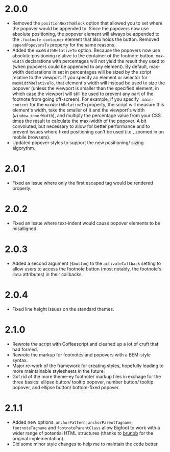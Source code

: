 # 2.0.0
- Removed the `positionNextToBlock` option that allowed you to set where the popover would be appended to. Since the popovers now use absolute positioning, the popover element will always be appended to the `.footnote-container` element that also holds the button.  Removed `appendPopoversTo` property for the same reasons.
- Added the `maxWidthRelativeTo` option. Because the popovers now use absolute positioning relative to the container of the footnote button, `max-width` declarations with percentages will not yield the result they used to (when popovers could be appended to any element). By default, max-width declarations in set in percentages will be sized by the script relative to the viewport. If you specify an element or selector for `maxWidthRelativeTo`, that element's width will instead be used to size the popover (unless the viewport is smaller than the specified element, in which case the viewport will still be used to prevent any part of the footnote from going off-screen). For example, if you specify `.main-content` for the `maxWidthRelativeTo` property, the script will measure this element's width, take the smaller of it and the viewport's width (`window.innerWidth`), and multiply the percentage value from your CSS times the result to calculate the max-width of the popover. A bit convoluted, but necessary to allow for better performance and to prevent issues where fixed positioning can't be used (i.e., zoomed in on mobile browsers).
- Updated popover styles to support the new positioning/ sizing algorythm.

# 2.0.1
- Fixed an issue where only the first escaped tag would be rendered properly.

# 2.0.2
- Fixed an issue where text-indent would cause popover elements to be misalligned.

# 2.0.3
- Added a second argument (`$button`) to the `activateCallback` setting to allow users to access the footnote button (most notably, the footnote's `data` attributes) in their callbacks.

# 2.0.4
- Fixed line height issues on the standard themes.

# 2.1.0
- Rewrote the script with Coffeescript and cleaned up a lot of cruft that had formed.
- Rewrote the markup for footnotes and popovers with a BEM-style syntax.
- Major re-work of the framework for creating styles, hopefully leading to more maintainable stylesheets in the future.
- Got rid of the more theme-ey footnote/ markup files in exchage for the three basics: ellipse button/ tooltip popover, number button/ tooltip popover, and ellipse button/ bottom-fixed popover.

# 2.1.1
- Added new options. `anchorPattern`, `anchorParentTagname`, `footnoteTagname` and `footnoteParentClass` allow Bigfoot to work with a wider range of potential HTML structures (thanks to [brunob](https://github.com/brunob) for the original implementation).
- Did some minor style changes to help me to maintain the code better.
